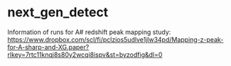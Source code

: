 # next_gen_detect

Information of runs for A# redshift peak mapping study: https://www.dropbox.com/scl/fi/pclzios5udlve1jlw34pd/Mapping-z-peak-for-A-sharp-and-XG.paper?rlkey=7rtc11knqj8s80y2wcqi8ispv&st=byzodfig&dl=0
